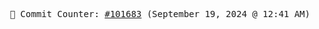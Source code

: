 <p align="center">
    <samp>
        📮 Commit Counter: <a href="https://github.com/Javascript-void0/Javascript-void0/commits/main">#101683</a> (September 19, 2024 @ 12:41 AM)
    </samp>
</p>